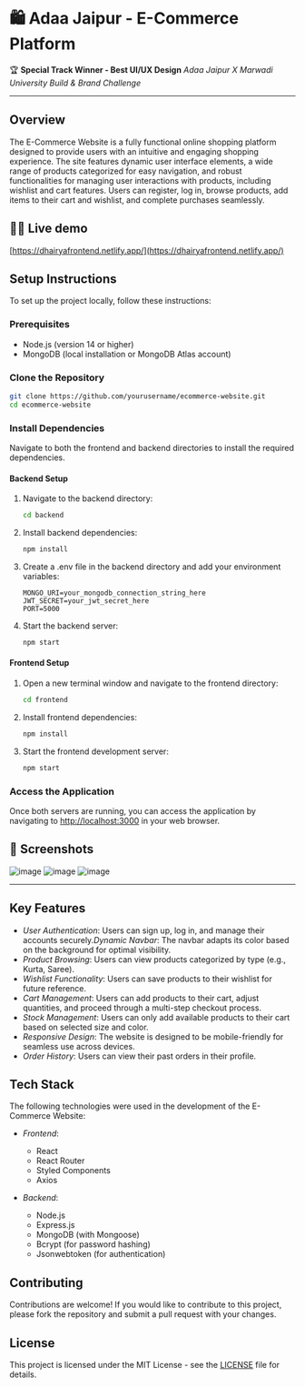 # 🛍️ Adaa Jaipur - E-Commerce Platform
 
 🏆 **Special Track Winner - Best UI/UX Design**
 *Adaa Jaipur X Marwadi University Build & Brand Challenge*
 
 ---
 
 ## Overview
 
 The E-Commerce Website is a fully functional online shopping platform designed to provide users with an intuitive and engaging shopping experience. The site features dynamic user interface elements, a wide range of products categorized for easy navigation, and robust functionalities for managing user interactions with products, including wishlist and cart features. Users can register, log in, browse products, add items to their cart and wishlist, and complete purchases seamlessly.
 
 ## 👩‍💻 Live demo
 
 [https://dhairyafrontend.netlify.app/](https://dhairyafrontend.netlify.app/)
 
 ## Setup Instructions
 
 To set up the project locally, follow these instructions:
 
 ### Prerequisites
 
 * Node.js (version 14 or higher)
 * MongoDB (local installation or MongoDB Atlas account)
 
 ### Clone the Repository
 
 ```bash
 git clone https://github.com/yourusername/ecommerce-website.git
 cd ecommerce-website
 ```
 
 ### Install Dependencies
 
 Navigate to both the frontend and backend directories to install the required dependencies.
 
 #### Backend Setup
 
 1. Navigate to the backend directory:
 
    ```bash
    cd backend
    ```
 
 2. Install backend dependencies:
 
    ```bash
    npm install
    ```
 
 3. Create a .env file in the backend directory and add your environment variables:
 
    ```env
    MONGO_URI=your_mongodb_connection_string_here
    JWT_SECRET=your_jwt_secret_here
    PORT=5000
    ```
 
 4. Start the backend server:
 
    ```bash
    npm start
    ```
 
 #### Frontend Setup
 
 1. Open a new terminal window and navigate to the frontend directory:
 
    ```bash
    cd frontend
    ```
 
 2. Install frontend dependencies:
 
    ```bash
    npm install
    ```
 
 3. Start the frontend development server:
 
    ```bash
    npm start
    ```
 
 ### Access the Application
 
 Once both servers are running, you can access the application by navigating to [http://localhost:3000](http://localhost:3000) in your web browser.
 
 ## 📸 Screenshots
 
 ![image](https://github.com/user-attachments/assets/1842e9d6-6be0-44e7-ac79-6ee49811c2f4)
 ![image](https://github.com/user-attachments/assets/d9a7c31b-5f4b-4c88-9b1c-43e06a4a0378)
 ![image](https://github.com/user-attachments/assets/1a8f0459-75d6-43d5-9e94-0107041c008f)
 
 ---
 
 ## Key Features
 
 * *User Authentication*: Users can sign up, log in, and manage their accounts securely.*Dynamic Navbar*: The navbar adapts its color based on the background for optimal visibility.
 * *Product Browsing*: Users can view products categorized by type (e.g., Kurta, Saree).
 * *Wishlist Functionality*: Users can save products to their wishlist for future reference.
 * *Cart Management*: Users can add products to their cart, adjust quantities, and proceed through a multi-step checkout process.
 * *Stock Management*: Users can only add available products to their cart based on selected size and color.
 * *Responsive Design*: The website is designed to be mobile-friendly for seamless use across devices.
 * *Order History*: Users can view their past orders in their profile.
 
 ## Tech Stack
 
 The following technologies were used in the development of the E-Commerce Website:
 
 * *Frontend*:
 
   * React
   * React Router
   * Styled Components
   * Axios
 
 * *Backend*:
 
   * Node.js
   * Express.js
   * MongoDB (with Mongoose)
   * Bcrypt (for password hashing)
   * Jsonwebtoken (for authentication)
 
 ## Contributing
 
 Contributions are welcome! If you would like to contribute to this project, please fork the repository and submit a pull request with your changes.
 
 ## License
 
 This project is licensed under the MIT License - see the [LICENSE](LICENSE) file for details. 